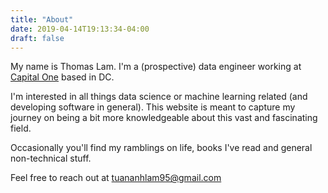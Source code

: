 ```yaml
---
title: "About"
date: 2019-04-14T19:13:34-04:00
draft: false
---
```


My name is Thomas Lam. I'm a (prospective) data engineer working at [Capital One](https://github.com/capitalone) based in DC. 

I'm interested in all things data science or machine learning related (and developing software in general). This website is meant to capture my journey on being a bit more knowledgeable about this vast and fascinating field. 

Occasionally you'll find my ramblings on life, books I've read and general non-technical stuff.

Feel free to reach out at <tuananhlam95@gmail.com>
